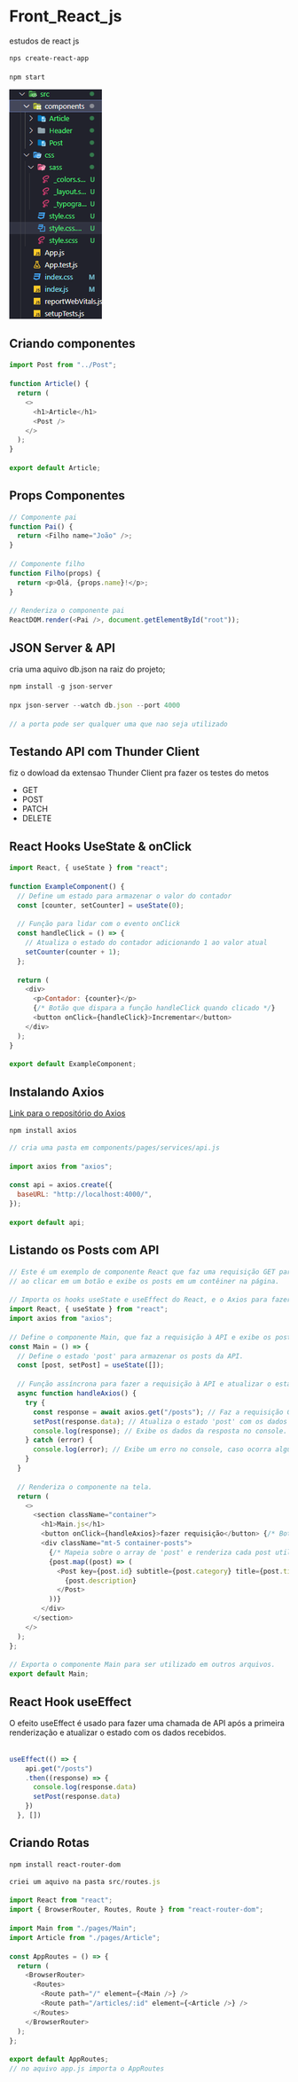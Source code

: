 # Front_React_js

estudos de react js

```bash
nps create-react-app

npm start
```

![estrutura_de_pasta](public/img/estrutura_de_pasta.png)

## Criando componentes

```javascript
import Post from "../Post";

function Article() {
  return (
    <>
      <h1>Article</h1>
      <Post />
    </>
  );
}

export default Article;
```

## Props Componentes

```javascript
// Componente pai
function Pai() {
  return <Filho name="João" />;
}

// Componente filho
function Filho(props) {
  return <p>Olá, {props.name}!</p>;
}

// Renderiza o componente pai
ReactDOM.render(<Pai />, document.getElementById("root"));
```

## JSON Server & API

cria uma aquivo db.json na raiz do projeto;

```javascript
npm install -g json-server

npx json-server --watch db.json --port 4000

// a porta pode ser qualquer uma que nao seja utilizado

```

## Testando API com Thunder Client

fiz o dowload da extensao Thunder Client pra fazer os testes do metos

- GET
- POST
- PATCH
- DELETE

## React Hooks UseState & onClick

```javascript
import React, { useState } from "react";

function ExampleComponent() {
  // Define um estado para armazenar o valor do contador
  const [counter, setCounter] = useState(0);

  // Função para lidar com o evento onClick
  const handleClick = () => {
    // Atualiza o estado do contador adicionando 1 ao valor atual
    setCounter(counter + 1);
  };

  return (
    <div>
      <p>Contador: {counter}</p>
      {/* Botão que dispara a função handleClick quando clicado */}
      <button onClick={handleClick}>Incrementar</button>
    </div>
  );
}

export default ExampleComponent;
```

## Instalando Axios

[Link para o repositório do Axios](https://github.com/axios/axios)

```bash
npm install axios
```

```javascript
// cria uma pasta em components/pages/services/api.js

import axios from "axios";

const api = axios.create({
  baseURL: "http://localhost:4000/",
});

export default api;
```

## Listando os Posts com API

```javascript
// Este é um exemplo de componente React que faz uma requisição GET para uma API de posts
// ao clicar em um botão e exibe os posts em um contêiner na página.

// Importa os hooks useState e useEffect do React, e o Axios para fazer requisições HTTP.
import React, { useState } from "react";
import axios from "axios";

// Define o componente Main, que faz a requisição à API e exibe os posts.
const Main = () => {
  // Define o estado 'post' para armazenar os posts da API.
  const [post, setPost] = useState([]);

  // Função assíncrona para fazer a requisição à API e atualizar o estado 'post'.
  async function handleAxios() {
    try {
      const response = await axios.get("/posts"); // Faz a requisição GET para a API de posts.
      setPost(response.data); // Atualiza o estado 'post' com os dados dos posts.
      console.log(response); // Exibe os dados da resposta no console.
    } catch (error) {
      console.log(error); // Exibe um erro no console, caso ocorra algum problema na requisição.
    }
  }

  // Renderiza o componente na tela.
  return (
    <>
      <section className="container">
        <h1>Main.js</h1>
        <button onClick={handleAxios}>fazer requisição</button> {/* Botão para fazer a requisição à API. */}
        <div className="mt-5 container-posts">
          {/* Mapeia sobre o array de 'post' e renderiza cada post utilizando o componente 'Post'. */}
          {post.map((post) => (
            <Post key={post.id} subtitle={post.category} title={post.title}>
              {post.description}
            </Post>
          ))}
        </div>
      </section>
    </>
  );
};

// Exporta o componente Main para ser utilizado em outros arquivos.
export default Main;

```

## React Hook useEffect

O efeito useEffect é usado para fazer uma chamada de API após a primeira renderização e atualizar o estado com os dados recebidos.

```javascript

useEffect(() => {
    api.get("/posts")
    .then((response) => {
      console.log(response.data)
      setPost(response.data)
    })
  }, [])

```

## Criando Rotas

```bash
npm install react-router-dom
```

```javascript
criei um aquivo na pasta src/routes.js

import React from "react";
import { BrowserRouter, Routes, Route } from "react-router-dom";

import Main from "./pages/Main";
import Article from "./pages/Article";

const AppRoutes = () => {
  return (
    <BrowserRouter>
      <Routes>
        <Route path="/" element={<Main />} />
        <Route path="/articles/:id" element={<Article />} />
      </Routes>
    </BrowserRouter>
  );
};

export default AppRoutes;
// no aquivo app.js importa o AppRoutes
```

